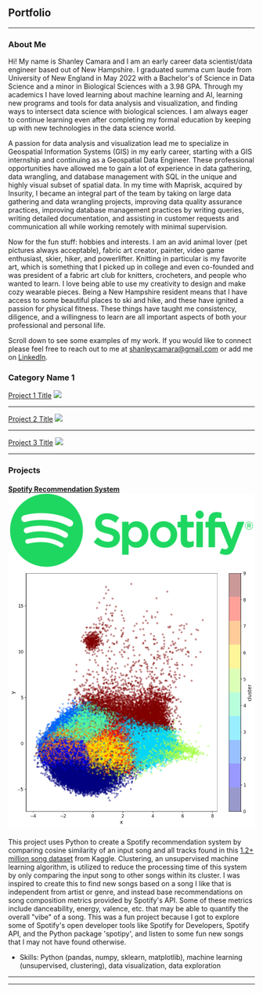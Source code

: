 ## Portfolio

---

### About Me

Hi! My name is Shanley Camara and I am an early career data scientist/data engineer based out of New Hampshire. I graduated summa cum laude from University of New England in May 2022 with a Bachelor's of Science in Data Science and a minor in Biological Sciences with a 3.98 GPA. Through my academics I have loved learning about machine learning and AI, learning new programs and tools for data analysis and visualization, and finding ways to intersect data science with biological sciences. I am always eager to continue learning even after completing my formal education by keeping up with new technologies in the data science world.

A passion for data analysis and visualization lead me to specialize in Geospatial Information Systems (GIS) in my early career, starting with a GIS internship and continuing as a Geospatial Data Engineer. These professional opportunities have allowed me to gain a lot of experience in data gathering, data wrangling, and database management with SQL in the unique and highly visual subset of spatial data. In my time with Maprisk, acquired by Insurity, I became an integral part of the team by taking on large data gathering and data wrangling projects, improving data quality assurance practices, improving database management practices by writing queries, writing detailed documentation, and assisting in customer requests and communication all while working remotely with minimal supervision. 

Now for the fun stuff: hobbies and interests. I am an avid animal lover (pet pictures always acceptable), fabric art creator, painter, video game enthusiast, skier, hiker, and powerlifter. Knitting in particular is my favorite art, which is something that I picked up in college and even co-founded and was president of a fabric art club for knitters, crocheters, and people who wanted to learn. I love being able to use my creativity to design and make cozy wearable pieces. Being a New Hampshire resident means that I have access to some beautiful places to ski and hike, and these have ignited a passion for physical fitness. These things have taught me consistency, diligence, and a willingness to learn are all important aspects of both your professional and personal life.

Scroll down to see some examples of my work. If you would like to connect please feel free to reach out to me at shanleycamara@gmail.com or add me on [LinkedIn](https://www.linkedin.com/in/shanley-camara-616420229/).

### Category Name 1 

[Project 1 Title](/sample_page)
<img src="images/dummy_thumbnail.jpg?raw=true"/>

---
[Project 2 Title](/pdf/sample_presentation.pdf)
<img src="images/dummy_thumbnail.jpg?raw=true"/>

---
[Project 3 Title](http://example.com/)
<img src="images/dummy_thumbnail.jpg?raw=true"/>

---

### Projects

#### [Spotify Recommendation System](https://github.com/scamara129/song_recommendor)<img src="images/spotify.png?raw=true"/><img src="images/clusters_10.png?raw=true"/>
This project uses Python to create a Spotify recommendation system by comparing cosine similarity of an input song and all tracks found in this [1.2+ million song dataset](https://www.kaggle.com/datasets/rodolfofigueroa/spotify-12m-songs?reso=) from Kaggle. Clustering, an unsupervised machine learning algorithm, is utilized to reduce the processing time of this system by only comparing the input song to other songs within its cluster. I was inspired to create this to find new songs based on a song I like that is independent from artist or genre, and instead base recommendations on song composition metrics provided by Spotify's API. Some of these metrics include danceability, energy, valence, etc. that may be able to quantify the overall "vibe" of a song. This was a fun project because I got to explore some of Spotify's open developer tools like Spotify for Developers, Spotify API, and the Python package 'spotipy', and listen to some fun new songs that I may not have found otherwise.
 - Skills: Python (pandas, numpy, sklearn, matplotlib), machine learning (unsupervised, clustering), data visualization, data exploration



---




---
